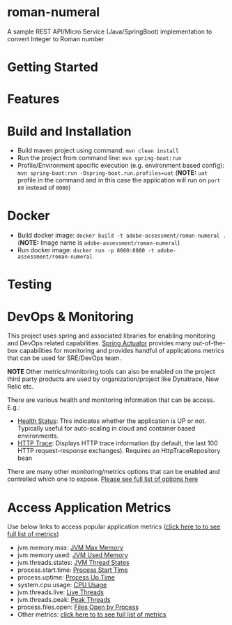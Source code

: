 # roman-numeral
A sample REST API/Micro Service (Java/SpringBoot) implementation to convert Integer to Roman number

# Getting Started

# Features

# Build and Installation
- Build maven project using command: `mvn clean install`
- Run the project from command line: `mvn spring-boot:run`
- Profile/Environment specific execution (e.g. environment based config): `mvn spring-boot:run -Dspring-boot.run.profiles=uat`
(**NOTE:** `uat` profile in the command and in this case the application will run on `port 80` instead of `8080`)

# Docker
- Build docker image: `docker build -t adobe-assessment/roman-numeral .` (**NOTE:** Image name is `adobe-assessment/roman-numeral`)
- Run docker image: `docker run -p 8080:8080 -t adobe-assessment/roman-numeral`

# Testing

# DevOps & Monitoring
This project uses spring and associated libraries for enabling monitoring and DevOps related capabilities. 
[Spring Actuator](https://docs.spring.io/spring-boot/docs/current/reference/html/actuator.html) provides many out-of-the-box capabilities
for monitoring and provides handful of applications metrics that can be used for SRE/DevOps team.

**NOTE** Other metrics/monitoring tools can also be enabled on the project third party products are used by organization/project like Dynatrace, New Relic etc.

There are various health and monitoring information that can be access. E.g.:
- [Health Status](http://localhost:8080/actuator): This indicates whether the application is UP or not. Typically useful for auto-scaling in cloud and container based environments.
- [HTTP Trace](http://localhost:8080/actuator/httptrace): Displays HTTP trace information (by default, the last 100 HTTP request-response exchanges). Requires an HttpTraceRepository bean

There are many other monitoring/metrics options that can be enabled and controlled which one to expose. [Please see full list of options here](http://localhost:8080/actuator)

# 
# Access Application Metrics
Use below links to access popular application metrics ([click here to to see full list of metrics](http://localhost:8080/actuator/metrics))
- jvm.memory.max: [JVM Max Memory](http://localhost:8080/actuator/metrics/jvm.memory.max)
- jvm.memory.used: [JVM Used Memory](http://localhost:8080/actuator/metrics/jvm.memory.used)
- jvm.threads.states: [JVM Thread States](http://localhost:8080/actuator/metrics/jvm.threads.states)
- process.start.time: [Process Start Time](http://localhost:8080/actuator/metrics/process.start.time)
- process.uptime: [Process Up Time](http://localhost:8080/actuator/metrics/process.uptime)
- system.cpu.usage: [CPU Usage](http://localhost:8080/actuator/metrics/system.cpu.usage)
- jvm.threads.live: [Live Threads](http://localhost:8080/actuator/metrics/jvm.threads.live)
- jvm.threads.peak: [Peak Threads](http://localhost:8080/actuator/metrics/jvm.threads.peak)
- process.files.open: [Files Open by Process](http://localhost:8080/actuator/metrics/process.files.open)
- Other metrics: [click here to to see full list of metrics](http://localhost:8080/actuator/metrics)


